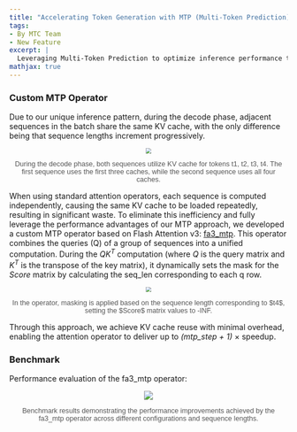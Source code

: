 ```yaml
---
title: "Accelerating Token Generation with MTP (Multi-Token Prediction)"
tags:
- By MTC Team
- New Feature
excerpt: |
  Leveraging Multi-Token Prediction to optimize inference performance through efficient KV cache reuse and custom operators.
mathjax: true
---
```



### Custom MTP Operator

Due to our unique inference pattern, during the decode phase, adjacent sequences in the batch share the same KV cache, with the only difference being that sequence lengths increment progressively.

<div style="text-align: center;">
  <img src="{{ site.baseurl }}/assets/images/blogs/04-mtp/mtp.png"  style="zoom: 60%;" />
  <p style="font-family: sans-serif; font-size: 0.9em; color: #555;">During the decode phase, both sequences utilize KV cache for tokens t1, t2, t3, t4. The first sequence uses the first three caches, while the second sequence uses all four caches.</p>
</div>

When using standard attention operators, each sequence is computed independently, causing the same KV cache to be loaded repeatedly, resulting in significant waste. To eliminate this inefficiency and fully leverage the performance advantages of our MTP approach, we developed a custom MTP operator based on Flash Attention v3: [fa3_mtp](https://github.com/ModelTC/LightKernel/tree/main/flash-attention/hopper). This operator combines the queries (Q) of a group of sequences into a unified computation. During the $QK^T$ computation (where $Q$ is the query matrix and $K^T$ is the transpose of the key matrix), it dynamically sets the mask for the $Score$ matrix by calculating the seq_len corresponding to each q row.

<div style="text-align: center;">
  <img src="{{ site.baseurl }}/assets/images/blogs/04-mtp/fa3_mtp.png"  style="zoom: 60%;" />
  <p style="font-family: sans-serif; font-size: 0.9em; color: #555;">In the operator, masking is applied based on the sequence length corresponding to $t4$, setting the $Score$ matrix values to -INF.</p>
</div>

Through this approach, we achieve KV cache reuse with minimal overhead, enabling the attention operator to deliver up to *(mtp_step + 1)* × speedup.

### Benchmark

Performance evaluation of the fa3_mtp operator:

<div style="text-align: center;">
  <img src="{{ site.baseurl }}/assets/images/blogs/04-mtp/fa3_mtp_benchmark.png"  style="zoom: 100%;" />
  <p style="font-family: sans-serif; font-size: 0.9em; color: #555;">Benchmark results demonstrating the performance improvements achieved by the fa3_mtp operator across different configurations and sequence lengths.</p>
</div>